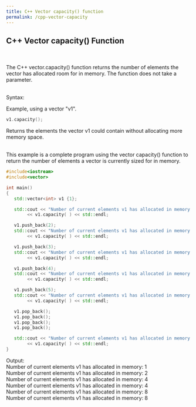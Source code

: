 ```yaml
---
title: C++ Vector capacity() function
permalink: /cpp-vector-capacity
---
```


## C++ Vector capacity() Function
<br/><br/>
The C++ vector.capacity() function returns the number of elements the vector has allocated room for in memory. The function does not take a parameter.
<br/><br/>

Syntax:

Example, using a vector "v1".
```cpp
v1.capacity();
```
Returns the elements the vector v1 could contain without allocating more memory space.
<br/><br/>

This example is a complete program using the vector capacity() function to return the number of elements a vector is currently sized for in memory.

```cpp
#include<iostream>
#include<vector>

int main()
{
   std::vector<int> v1 {1};

   std::cout << "Number of current elements v1 has allocated in memory: "
        << v1.capacity( ) << std::endl;

   v1.push_back(2);
   std::cout << "Number of current elements v1 has allocated in memory: "
        << v1.capacity( ) << std::endl;

   v1.push_back(3);
   std::cout << "Number of current elements v1 has allocated in memory: "
        << v1.capacity( ) << std::endl;

   v1.push_back(4);
   std::cout << "Number of current elements v1 has allocated in memory: "
        << v1.capacity( ) << std::endl;

   v1.push_back(5);
   std::cout << "Number of current elements v1 has allocated in memory: "
        << v1.capacity( ) << std::endl;

   v1.pop_back();
   v1.pop_back();
   v1.pop_back();
   v1.pop_back();

   std::cout << "Number of current elements v1 has allocated in memory: "
        << v1.capacity( ) << std::endl;
}
```
Output: <br/>
Number of current elements v1 has allocated in memory: 1  
Number of current elements v1 has allocated in memory: 2  
Number of current elements v1 has allocated in memory: 4  
Number of current elements v1 has allocated in memory: 4  
Number of current elements v1 has allocated in memory: 8  
Number of current elements v1 has allocated in memory: 8  


<br/><br/>
